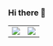 
### Hi there 👋

<table>
<tr>
<td><img src="https://github-readme-stats.vercel.app/api?username=marsh31&show_icons=true&count_private=true"></td>
  
<td><img src="https://github-readme-stats.vercel.app/api/top-langs/?username=marsh31&hide=CMake"></td>
</tr>
</table>
